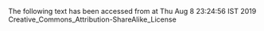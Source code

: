 The following text has been accessed from at Thu Aug 8 23:24:56 IST 2019
Creative_Commons_Attribution-ShareAlike_License
